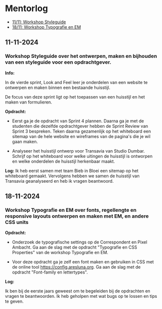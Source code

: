 # Mentorlog

- [11/11: Workshop Styleguide](#11-11-2024)
- [18/11: Workshop Typografie en EM](#18-11-2024)

## 11-11-2024

### Workshop Styleguide over het ontwerpen, maken en bijhouden van een styleguide voor een opdrachtgever.

**Info:**

In de vierde sprint, Look and Feel leer je onderdelen van een website te ontwerpen en maken binnen een bestaande huisstijl.

De focus van deze sprint ligt op het toepassen van een huisstijl en het maken van formulieren.

**Opdracht:**

- Eerst ga je de opdracht van Sprint 4 plannen. Daarna ga je met de studenten die dezelfde opdrachtgever hebben de Sprint Review van Sprint 3 bespreken. Teken daarna gezamenlijk op het whiteboard een sitemap van de hele website en wireframes van de pagina's die je wil gaan maken.

- Analyseer het huisstijl ontwerp voor Transavia van Studio Dumbar. Schrijf op het whiteboard voor welke uitingen de huisstijl is ontworpen en welke onderdelen de huisstijl herkenbaar maakt.

**Log:**
Ik heb eerst samen met team Bieb in Bloei een sitemap op het whiteboard gemaakt. Vervolgens hebben we samen de huisstijl van Transavia geanalyseerd en heb ik vragen beantwoord.

## 18-11-2024
### Workshop Typografie en EM over fonts, regellengte en responsive layouts ontwerpen en maken met EM, en andere CSS units

**Opdracht:** 

- Onderzoek de typografische settings op de Correspondent en Pixel Ambacht. Ga aan de slag met de opdracht "Typografie en CSS Properties" van de workshop Typografie en EM.

- Voor deze opdracht ga je zelf een font maken en gebruiken in CSS met de online tool https://config.aresluna.org. Ga aan de slag met de opdracht "Font-family en lettertypes".

**Log:**

Ik ben bij de eerste jaars geweest om te begeleiden bij de opdrachten en vragen te beantwoorden. Ik heb geholpen met wat bugs op te lossen en tips te geven.
